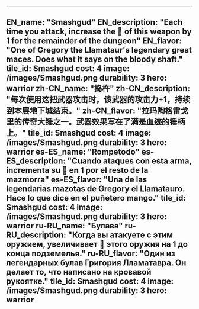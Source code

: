 ---

EN_name: "Smashgud"
EN_description: "Each time you attack, increase the 🔸 of this weapon by 1 for the remainder of the dungeon"
EN_flavor: "One of Gregory the Llamataur's legendary great maces. Does what it says on the bloody shaft."
tile_id: Smashgud
cost: 4
image: /images/Smashgud.png
durability: 3
hero: warrior
zh-CN_name: "捣杵"
zh-CN_description: "每次使用这把武器攻击时，该武器的攻击力+1，持续到本层地下城结束。"
zh-CN_flavor: "拉玛陶格雷戈里的传奇大锤之一。武器效果写在了满是血迹的锤柄上。"
tile_id: Smashgud
cost: 4
image: /images/Smashgud.png
durability: 3
hero: warrior
es-ES_name: "Rompetodo"
es-ES_description: "Cuando ataques con esta arma, incrementa su 🔸 en 1 por el resto de la mazmorra"
es-ES_flavor: "Una de las legendarias mazotas de Gregory el Llamatauro. Hace lo que dice en el puñetero mango."
tile_id: Smashgud
cost: 4
image: /images/Smashgud.png
durability: 3
hero: warrior
ru-RU_name: "Булава"
ru-RU_description: "Когда вы атакуете с этим оружием, увеличивает 🔸 этого оружия на 1 до конца подземелья."
ru-RU_flavor: "Один из легендарных булав Григория Лламатавра. Он делает то, что написано на кровавой рукоятке."
tile_id: Smashgud
cost: 4
image: /images/Smashgud.png
durability: 3
hero: warrior
---